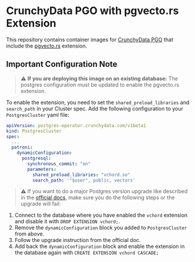 # CrunchyData PGO with pgvecto.rs Extension

This repository contains container images for [CrunchyData PGO](https://github.com/CrunchyData/postgres-operator) that include the [pgvecto.rs](https://github.com/tensorchord/pgvecto.rs) extension.

## Important Configuration Note

> :warning: **If you are deploying this image on an existing database:** The postgres configuration must be updated to enable the pgvecto.rs extension. 

To enable the extension, you need to set the `shared_preload_libraries` and `search_path` in your Cluster spec. Add the following configuration to your `PostgresCluster` yaml file:

```yaml
apiVersion: postgres-operator.crunchydata.com/v1beta1
kind: PostgresCluster
spec:
  ...
  patroni:
    dynamicConfiguration:
      postgresql:
        synchronous_commit: "on"
        parameters:
          shared_preload_libraries: "vchord.so"
          search_path: '"$user", public, vectors'
```

> :warning: If you want to do a major Postgres version upgrade like described in the [official docs](https://access.crunchydata.com/documentation/postgres-operator/latest/guides/major-postgres-version-upgrade), make sure you do the following steps or the upgrade will fail:

1. Connect to the database where you have enabled the `vchord` extension and disable it with `DROP EXTENSION vchord;`.
2. Remove the `dynamicConfiguration` block you added to `PostgresCluster` from above.
3. Follow the upgrade instruction from the official doc.
4. Add back the `dynamicConfiguration` block and enable the extension in the database again with `CREATE EXTENSION vchord CASCADE;`

